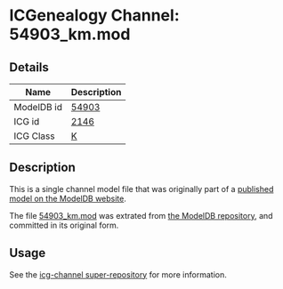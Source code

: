 # ICGenealogy Channel: 54903\_km.mod

## Details

Name | Description
---- | -----------
ModelDB id | [54903](http://senselab.med.yale.edu/ModelDB/ShowModel.cshtml?model=54903)
ICG id | [2146](http://icg.neurotheory.ox.ac.uk/channels/1/2146)
ICG Class | [K](http://icg.neurotheory.ox.ac.uk/channels/1)

## Description

This is a single channel model file that was originally part of a [published model on the ModelDB website](http://senselab.med.yale.edu/mModelDB/ShowModel.cshtml?model=54903).

The file [54903\_km.mod](54903_km.mod) was extrated from [the ModelDB repository](http://senselab.med.yale.edu/ModelDB/ShowModel.cshtml?model=54903), and committed in its original form.

## Usage

See the [icg-channel super-repository](https://github.com/icgenealogy/icg-channels) for more information.